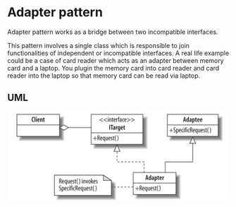 Adapter pattern
=====================================

Adapter pattern works as a bridge between two incompatible interfaces.

This pattern involves a single class which is responsible to join functionalities of independent or incompatible interfaces. A real life example could be a case of card reader which acts as an adapter between memory card and a laptop. You plugin the memory card into card reader and card reader into the laptop so that memory card can be read via laptop.

UML
-------------------------------------
![Alt text](../../uml/adapter.jpg)
